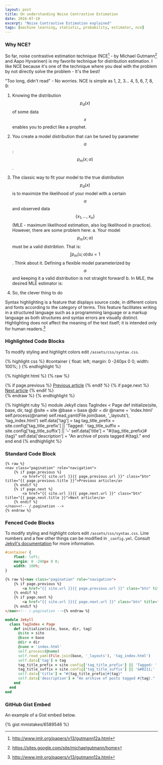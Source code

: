 ```yaml
---
layout: post
title: On understanding Noise Contrastive Estimation
date: 2016-07-10
excerpt: "Noise Contrastive Estimation explained"
tags: [machine learning, statistic, probability, estimator, nce]
---
```


### Why NCE?

So far, noise contrastive estimation technique (NCE[^1] - by Michael Gutmann[^2] and Aapo Hyvarinen) is my favorite technique for distribution estimation. I like NCE because it's one of the technique where you deal with the problem by not directly solve the problem - It's the best! 

[^1]: <http://www.jmlr.org/papers/v13/gutmann12a.html>
[^2]: <https://sites.google.com/site/michaelgutmann/home>

"Too long, didn't read" - No worries. NCE is simple as 1, 2, 3... 4, 5, 6, 7, 8, 9: 

  1. Knowing the distribution $$p_d(x)$$ of some data $$x$$ enables you to predict like a prophet.
  2. You create a model distribution that can be tuned by parameter $$\alpha$$: $$p_m(x;\alpha)$$. 
  3. The classic way to fit your model to the true distribution $$p_d(x)$$ is to maximize the likelihood of your model with a certain $$\alpha$$ and observed data $$\{x_1, ..., x_n\}$$ (MLE - maximum likelihood estimation, also log likelihood in practice). However, there are some problem here: 
    a. Your model $$p_m(x;\alpha)$$ must be a valid distribtion. That is: $$ \int p_m(\mbox{u};\alpha)\mbox{du}=1 $$. Think about it. Defining a flexible model parameterized by $$\alpha$$ and keeping it a valid distribution is not straight forward!
    b. In MLE, the desired MLE estimator is: 


  4. So, the clever thing to do

Syntax highlighting is a feature that displays source code, in different colors and fonts according to the category of terms. This feature facilitates writing in a structured language such as a programming language or a markup language as both structures and syntax errors are visually distinct. Highlighting does not affect the meaning of the text itself; it is intended only for human readers.[^1]


### Highlighted Code Blocks

To modify styling and highlight colors edit `/assets/css/syntax.css`.

{% highlight css %}
#container {
    float: left;
    margin: 0 -240px 0 0;
    width: 100%;
}
{% endhighlight %}

{% highlight html %}
{% raw %}
<nav class="pagination" role="navigation">
    {% if page.previous %}
        <a href="{{ site.url }}{{ page.previous.url }}" class="btn" title="{{ page.previous.title }}">Previous article</a>
    {% endif %}
    {% if page.next %}
        <a href="{{ site.url }}{{ page.next.url }}" class="btn" title="{{ page.next.title }}">Next article</a>
    {% endif %}
</nav><!-- /.pagination -->
{% endraw %}
{% endhighlight %}

{% highlight ruby %}
module Jekyll
  class TagIndex < Page
    def initialize(site, base, dir, tag)
      @site = site
      @base = base
      @dir = dir
      @name = 'index.html'
      self.process(@name)
      self.read_yaml(File.join(base, '_layouts'), 'tag_index.html')
      self.data['tag'] = tag
      tag_title_prefix = site.config['tag_title_prefix'] || 'Tagged: '
      tag_title_suffix = site.config['tag_title_suffix'] || '&#8211;'
      self.data['title'] = "#{tag_title_prefix}#{tag}"
      self.data['description'] = "An archive of posts tagged #{tag}."
    end
  end
end
{% endhighlight %}


### Standard Code Block

    {% raw %}
    <nav class="pagination" role="navigation">
        {% if page.previous %}
            <a href="{{ site.url }}{{ page.previous.url }}" class="btn" title="{{ page.previous.title }}">Previous article</a>
        {% endif %}
        {% if page.next %}
            <a href="{{ site.url }}{{ page.next.url }}" class="btn" title="{{ page.next.title }}">Next article</a>
        {% endif %}
    </nav><!-- /.pagination -->
    {% endraw %}


### Fenced Code Blocks

To modify styling and highlight colors edit `/assets/css/syntax.css`. Line numbers and a few other things can be modified in `_config.yml`. Consult [Jekyll's documentation](http://jekyllrb.com/docs/configuration/) for more information.

~~~ css
#container {
    float: left;
    margin: 0 -240px 0 0;
    width: 100%;
}
~~~

~~~ html
{% raw %}<nav class="pagination" role="navigation">
    {% if page.previous %}
        <a href="{{ site.url }}{{ page.previous.url }}" class="btn" title="{{ page.previous.title }}">Previous article</a>
    {% endif %}
    {% if page.next %}
        <a href="{{ site.url }}{{ page.next.url }}" class="btn" title="{{ page.next.title }}">Next article</a>
    {% endif %}
</nav><!-- /.pagination -->{% endraw %}
~~~

~~~ ruby
module Jekyll
  class TagIndex < Page
    def initialize(site, base, dir, tag)
      @site = site
      @base = base
      @dir = dir
      @name = 'index.html'
      self.process(@name)
      self.read_yaml(File.join(base, '_layouts'), 'tag_index.html')
      self.data['tag'] = tag
      tag_title_prefix = site.config['tag_title_prefix'] || 'Tagged: '
      tag_title_suffix = site.config['tag_title_suffix'] || '&#8211;'
      self.data['title'] = "#{tag_title_prefix}#{tag}"
      self.data['description'] = "An archive of posts tagged #{tag}."
    end
  end
end
~~~

### GitHub Gist Embed

An example of a Gist embed below.

{% gist mmistakes/6589546 %}

